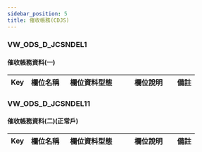 ```yaml
---
sidebar_position: 5
title: 催收帳務(CDJS)
---
```


### VW_ODS_D_JCSNDEL1
#### 催收帳務資料(一)
| Key | 欄位名稱  | 欄位資料型態        | 欄位說明     | 備註 |
| --- | --------- | ------------------- | ------------ | ---- |
### VW_ODS_D_JCSNDEL11
#### 催收帳務資料(二)(正常戶)
| Key | 欄位名稱  | 欄位資料型態        | 欄位說明     | 備註 |
| --- | --------- | ------------------- | ------------ | ---- |
